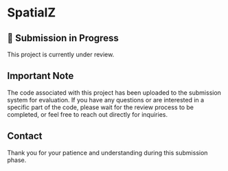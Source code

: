 # SpatialZ

## 🚧 Submission in Progress
This project is currently under review.

## Important Note
The code associated with this project has been uploaded to the submission system for evaluation. If you have any questions or are interested in a specific part of the code, please wait for the review process to be completed, or feel free to reach out directly for inquiries.

## Contact
Thank you for your patience and understanding during this submission phase.

